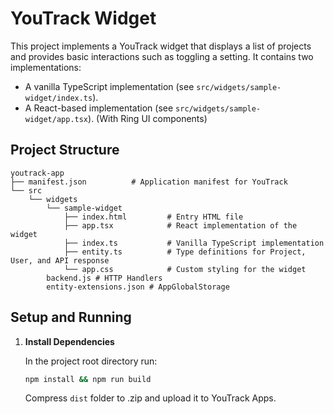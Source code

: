 # YouTrack Widget

This project implements a YouTrack widget that displays a list of projects and provides basic interactions such as toggling a setting. It contains two implementations:

- A vanilla TypeScript implementation (see `src/widgets/sample-widget/index.ts`).
- A React-based implementation (see `src/widgets/sample-widget/app.tsx`). (With Ring UI components)

## Project Structure

```
youtrack-app
├── manifest.json          # Application manifest for YouTrack
└── src
    └── widgets
        └── sample-widget
            ├── index.html         # Entry HTML file
            ├── app.tsx            # React implementation of the widget
            ├── index.ts           # Vanilla TypeScript implementation
            ├── entity.ts          # Type definitions for Project, User, and API response
            └── app.css            # Custom styling for the widget
        backend.js # HTTP Handlers
        entity-extensions.json # AppGlobalStorage
```

## Setup and Running

1. **Install Dependencies**

   In the project root directory run:

   ```bash
   npm install && npm run build
   ```

   Compress `dist` folder to .zip and upload it to YouTrack Apps.
